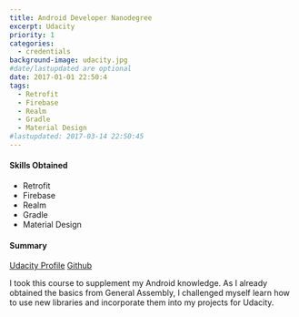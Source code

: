 ```yaml
---
title: Android Developer Nanodegree
excerpt: Udacity
priority: 1
categories:
  - credentials
background-image: udacity.jpg
#date/lastupdated are optional
date: 2017-01-01 22:50:4
tags:
  - Retrofit
  - Firebase
  - Realm
  - Gradle
  - Material Design
#lastupdated: 2017-03-14 22:50:45
---
```

<h4>Skills Obtained</h4>
<ul class="techlist">
<li><span class="tech">Retrofit</span></li>
<li><span class="tech">Firebase</span></li>
<li><span class="tech">Realm</span></li>
<li><span class="tech">Gradle</span></li>
<li><span class="tech">Material Design</span></li>
</ul>

<h4>Summary</h4>
<a href = "https://profiles.udacity.com/u/christophershum" target="_blank">
Udacity Profile</a>
<a href = "https://github.com/chris-shum" target="_blank">
Github</a>

I took this course to supplement my Android knowledge.  As I already obtained the basics from General Assembly, I challenged myself learn how to use new libraries and incorporate them into my projects for Udacity.
